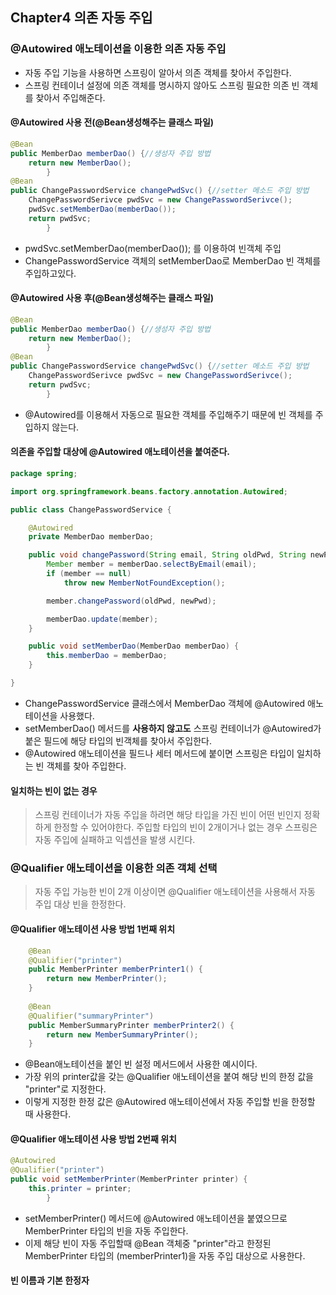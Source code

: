 ## Chapter4 의존 자동 주입
### @Autowired 애노테이션을 이용한 의존 자동 주입
- 자동 주입 기능을 사용하면 스프링이 알아서 의존 객체를 찾아서 주입한다.
- 스프링 컨테이너 설정에 의존 객체를 명시하지 않아도 스프링 필요한 의존 빈 객체를 찾아서 주입해준다.

#### @Autowired 사용 전(@Bean생성해주는 클래스 파일)
```java
@Bean
public MemberDao memberDao() {//생성자 주입 방법
    return new MemberDao();
        }
@Bean
public ChangePasswordService changePwdSvc() {//setter 메소드 주입 방법
    ChangePasswordSerivce pwdSvc = new ChangePasswordSerivce();
    pwdSvc.setMemberDao(memberDao());
    return pwdSvc;
        }
```
- pwdSvc.setMemberDao(memberDao()); 를 이용하여 빈객체 주입
- ChangePasswordService 객체의 setMemberDao로 MemberDao 빈 객체를 주입하고있다.

#### @Autowired 사용 후(@Bean생성해주는 클래스 파일)
```java
@Bean
public MemberDao memberDao() {//생성자 주입 방법
    return new MemberDao();
        }
@Bean
public ChangePasswordService changePwdSvc() {//setter 메소드 주입 방법
    ChangePasswordSerivce pwdSvc = new ChangePasswordSerivce();
    return pwdSvc;
        }
```
- @Autowired를 이용해서 자동으로 필요한 객체를 주입해주기 때문에 빈 객체를 주입하지 않는다.

#### 의존을 주입할 대상에 @Autowired 애노테이션을 붙여준다.
```java
package spring;

import org.springframework.beans.factory.annotation.Autowired;

public class ChangePasswordService {

	@Autowired
	private MemberDao memberDao;

	public void changePassword(String email, String oldPwd, String newPwd) {
		Member member = memberDao.selectByEmail(email);
		if (member == null)
			throw new MemberNotFoundException();

		member.changePassword(oldPwd, newPwd);

		memberDao.update(member);
	}

	public void setMemberDao(MemberDao memberDao) {
		this.memberDao = memberDao;
	}

}
```
- ChangePasswordService 클래스에서 MemberDao 객체에 @Autowired 애노테이션을 사용했다.
- setMemberDao() 메서드를 __사용하지 않고도__ 스프링 컨테이너가 @Autowired가 붙은 필드에 해당 타입의 빈객체를 찾아서 주입한다.
- @Autowired 애노테이션을 필드나 세터 메서드에 붙이면 스프링은 타입이 일치하는 빈 객체를 찾아 주입한다.

#### 일치하는 빈이 없는 경우
> 스프링 컨테이너가 자동 주입을 하려면 해당 타입을 가진 빈이 어떤 빈인지 정확하게 한정할 수 있어야한다.
> 주입할 타입의 빈이 2개이거나 없는 경우 스프링은 자동 주입에 실패하고 익셉션을 발생 시킨다.

### @Qualifier 애노테이션을 이용한 의존 객체 선택
> 자동 주입 가능한 빈이 2개 이상이면 @Qualifier 애노테이션을 사용해서 자동 주입 대상 빈을 한정한다.

#### @Qualifier 애노테이션 사용 방법 1번째 위치
````java
	@Bean
	@Qualifier("printer")
	public MemberPrinter memberPrinter1() {
		return new MemberPrinter();
	}
	
	@Bean
	@Qualifier("summaryPrinter")
	public MemberSummaryPrinter memberPrinter2() {
		return new MemberSummaryPrinter();
	}
````
- @Bean애노테이션을 붙인 빈 설정 메서드에서 사용한 예시이다.
- 가장 위의 printer값을 갖는 @Qualifier 애노테이션을 붙여 해당 빈의 한정 값을 "printer"로 지정한다.
- 이렇게 지정한 한정 값은 @Autowired 애노테이션에서 자동 주입할 빈을 한정할 때 사용한다.

#### @Qualifier 애노테이션 사용 방법 2번째 위치
```java
@Autowired
@Qualifier("printer")
public void setMemberPrinter(MemberPrinter printer) {
    this.printer = printer;
        }
```
- setMemberPrinter() 메서드에 @Autowired 애노테이션을 붙였으므로 MemberPrinter 타입의 빈을 자동 주입한다.
- 이제 해당 빈이 자동 주입할때 @Bean 객체중 "printer"라고 한정된 MemberPrinter 타입의 (memberPrinter1)을 자동 주입 대상으로 사용한다.


####  빈 이름과 기본 한정자

